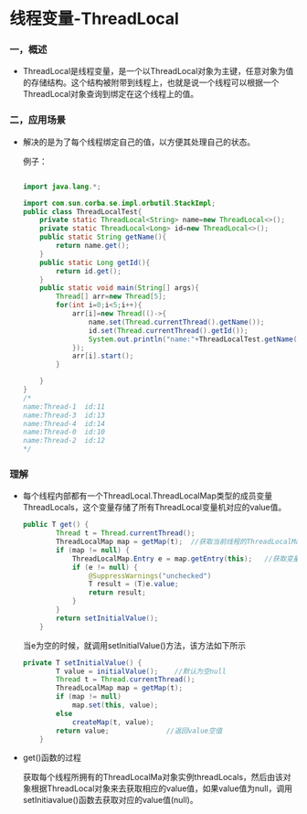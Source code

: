 # 线程变量-ThreadLocal

### 一，概述

+ ThreadLocal是线程变量，是一个以ThreadLocal对象为主键，任意对象为值的存储结构。这个结构被附带到线程上，也就是说一个线程可以根据一个ThreadLocal对象查询到绑定在这个线程上的值。

### 二，应用场景

+ 解决的是为了每个线程绑定自己的值，以方便其处理自己的状态。

  例子：

  ~~~ java
  
  import java.lang.*;
  
  import com.sun.corba.se.impl.orbutil.StackImpl;
  public class ThreadLocalTest{
      private static ThreadLocal<String> name=new ThreadLocal<>();
      private static ThreadLocal<Long> id=new ThreadLocal<>();
      public static String getName(){
          return name.get();
      }
      public static Long getId(){
          return id.get();
      }
      public static void main(String[] args){
          Thread[] arr=new Thread[5];
          for(int i=0;i<5;i++){
              arr[i]=new Thread(()->{
                  name.set(Thread.currentThread().getName());
                  id.set(Thread.currentThread().getId());
                  System.out.println("name:"+ThreadLocalTest.getName()+"  id:"+ThreadLocalTest.getId());               
              });
              arr[i].start();
          }
  
      }
  }
  /*
  name:Thread-1  id:11
  name:Thread-3  id:13
  name:Thread-4  id:14
  name:Thread-0  id:10
  name:Thread-2  id:12
  */
  ~~~

### 理解

+ 每个线程内部都有一个ThreadLocal.ThreadLocalMap类型的成员变量ThreadLocals，这个变量存储了所有ThreadLocal变量机对应的value值。

  ~~~ java
  public T get() {
          Thread t = Thread.currentThread();
          ThreadLocalMap map = getMap(t);  //获取当前线程的ThreadLocalMap的实例对象threadLocals
          if (map != null) {
              ThreadLocalMap.Entry e = map.getEntry(this);   //获取变量所对应的值
              if (e != null) {
                  @SuppressWarnings("unchecked")
                  T result = (T)e.value;
                  return result;
              }
          }
          return setInitialValue();
      }
  ~~~

  当e为空的时候，就调用setInitialValue()方法，该方法如下所示

  ~~~ java
  private T setInitialValue() {
          T value = initialValue();    //默认为空null
          Thread t = Thread.currentThread();
          ThreadLocalMap map = getMap(t);
          if (map != null)
              map.set(this, value);
          else
              createMap(t, value);
          return value;              //返回value空值
      }
  ~~~


+ get()函数的过程

  获取每个线程所拥有的ThreadLocalMa对象实例threadLocals，然后由该对象根据ThreadLocal对象来去获取相应的value值，如果value值为null，调用setInitiavalue()函数去获取对应的value值(null)。